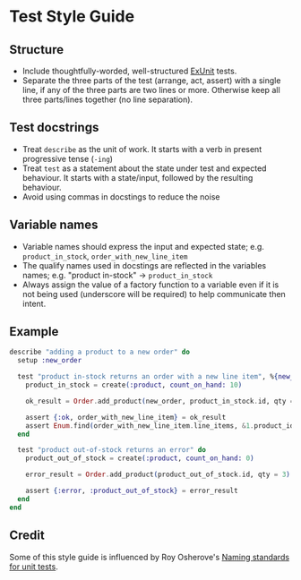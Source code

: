 # Test Style Guide

## Structure

* Include thoughtfully-worded, well-structured [ExUnit](https://hexdocs.pm/ex_unit/ExUnit.html)
  tests.
* Separate the three parts of the test (arrange, act, assert) with a single line, if any of the
  three parts are two lines or more. Otherwise keep all three parts/lines together
  (no line separation).

## Test docstrings

* Treat `describe` as the unit of work. It starts with a verb in present progressive tense (`-ing`)
* Treat `test` as a statement about the state under test and expected behaviour. It starts with
  a state/input, followed by the resulting behaviour.
* Avoid using commas in docstings to reduce the noise

## Variable names

* Variable names should express the input and expected state;
  e.g. `product_in_stock`, `order_with_new_line_item`
* The qualify names used in docstings are reflected in the variables names;
  e.g. "product in-stock" -> `product_in_stock`
* Always assign the value of a factory function to a variable even if it is not being used (underscore will be required) to help communicate then intent.

## Example

```elixir
describe "adding a product to a new order" do
  setup :new_order

  test "product in-stock returns an order with a new line item", %{new_order: new_order} do
    product_in_stock = create(:product, count_on_hand: 10)

    ok_result = Order.add_product(new_order, product_in_stock.id, qty = 3)

    assert {:ok, order_with_new_line_item} = ok_result
    assert Enum.find(order_with_new_line_item.line_items, &1.product_id == product_in_stock.id)
  end

  test "product out-of-stock returns an error" do
    product_out_of_stock = create(:product, count_on_hand: 0)

    error_result = Order.add_product(product_out_of_stock.id, qty = 3)

    assert {:error, :product_out_of_stock} = error_result
  end
end
```

## Credit

Some of this style guide is influenced by Roy Osherove's [Naming standards for unit tests](http://osherove.com/blog/2005/4/3/naming-standards-for-unit-tests.html).
